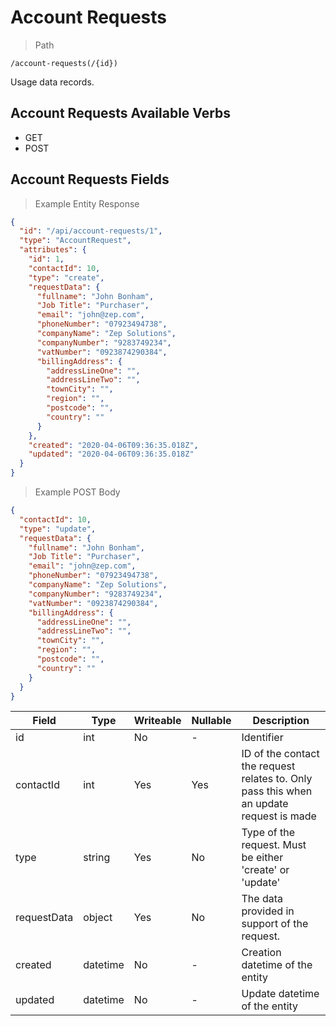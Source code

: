 # Account Requests

> Path

```
/account-requests(/{id})
```

Usage data records.

## Account Requests Available Verbs

* GET
* POST

## Account Requests Fields

> Example Entity Response

```json
{
  "id": "/api/account-requests/1",
  "type": "AccountRequest",
  "attributes": {
    "id": 1,
    "contactId": 10,
    "type": "create",
    "requestData": {
      "fullname": "John Bonham",
      "Job Title": "Purchaser",
      "email": "john@zep.com",
      "phoneNumber": "07923494738",
      "companyName": "Zep Solutions",
      "companyNumber": "9283749234",
      "vatNumber": "0923874290384",
      "billingAddress": {
        "addressLineOne": "",
        "addressLineTwo": "",
        "townCity": "",
        "region": "",
        "postcode": "",
        "country": ""
      } 
    },
    "created": "2020-04-06T09:36:35.018Z",
    "updated": "2020-04-06T09:36:35.018Z"            
  }
}
```

> Example POST Body

```json
{
  "contactId": 10,
  "type": "update",
  "requestData": {
    "fullname": "John Bonham",
    "Job Title": "Purchaser",
    "email": "john@zep.com",
    "phoneNumber": "07923494738",
    "companyName": "Zep Solutions",
    "companyNumber": "9283749234",
    "vatNumber": "0923874290384",
    "billingAddress": {
      "addressLineOne": "",
      "addressLineTwo": "",
      "townCity": "",
      "region": "",
      "postcode": "",
      "country": ""
    } 
  }
}
```

Field | Type | Writeable | Nullable | Description
----- | ---- | --------- | -------- | -----------
id | int | No | - | Identifier
contactId | int | Yes | Yes | ID of the contact the request relates to. Only pass this when an update request is made
type | string | Yes | No | Type of the request. Must be either 'create' or 'update'
requestData | object | Yes | No | The data provided in support of the request.
created | datetime | No | - | Creation datetime of the entity
updated | datetime | No | - | Update datetime of the entity
